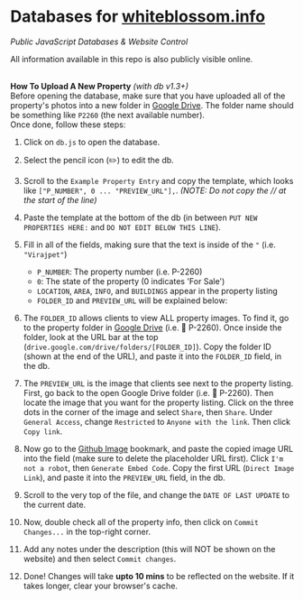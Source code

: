 # Databases for [whiteblossom.info](https://whiteblossom.info)
_Public JavaScript Databases & Website Control_
<br>

All information available in this repo is also publicly visible online.
<br><br>

**How To Upload A New Property** _(with db v1.3+)_<br>
Before opening the database, make sure that you have uploaded all of the property's photos into a new folder in [Google Drive](drive.google.com). The folder name should be something like `P2260` (the next available number).<br>Once done, follow these steps:
<br>
1) Click on `db.js` to open the database.

2) Select the pencil icon (✏️) to edit the db.

3) Scroll to the `Example Property Entry` and copy the template, which looks like `["P_NUMBER", 0 ... "PREVIEW_URL"],`.
_(NOTE: Do not copy the // at the start of the line)_

4) Paste the template at the bottom of the db (in between `PUT NEW PROPERTIES HERE:` and `DO NOT EDIT BELOW THIS LINE`).

5) Fill in all of the fields, making sure that the text is inside of the `"` (i.e. `"Virajpet"`)
   * `P_NUMBER`: The property number (i.e. P-2260)
   * `0`: The state of the property (0 indicates 'For Sale')
   * `LOCATION`, `AREA`, `INFO`, and `BUILDINGS` appear in the property listing
   * `FOLDER_ID` and `PREVIEW_URL` will be explained below:

6) The `FOLDER_ID` allows clients to view ALL property images. To find it, go to the property folder in [Google Drive](drive.google.com) (i.e. 📁 P-2260). Once inside the folder, look at the URL bar at the top (`drive.google.com/drive/folders/[FOLDER_ID]`). Copy the folder ID (shown at the end of the URL), and paste it into the `FOLDER_ID` field, in the db.

7) The `PREVIEW_URL` is the image that clients see next to the property listing. First, go back to the open Google Drive folder (i.e. 📁 P-2260). Then locate the image that you want for the property listing. Click on the three dots in the corner of the image and select `Share`, then `Share`. Under `General Access`, change `Restricted` to `Anyone with the link`. Then click `Copy link`.

8) Now go to the [Github Image](labnol.org/embed/google/drive) bookmark, and paste the copied image URL into the field (make sure to delete the placeholder URL first). Click `I'm not a robot`, then `Generate Embed Code`. Copy the first URL (`Direct Image Link`), and paste it into the `PREVIEW_URL` field, in the db.

9) Scroll to the very top of the file, and change the `DATE OF LAST UPDATE` to the current date.

10) Now, double check all of the property info, then click on `Commit Changes...` in the top-right corner.

11) Add any notes under the description (this will NOT be shown on the website) and then select `Commit changes`.

12) Done! Changes will take **upto 10 mins** to be reflected on the website. If it takes longer, clear your browser's cache.
<br>